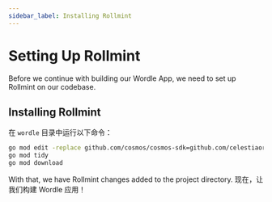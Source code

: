 ```yaml
---
sidebar_label: Installing Rollmint
---
```


# Setting Up Rollmint

Before we continue with building our Wordle App, we need to set up Rollmint on our codebase.

## Installing Rollmint

在 `wordle` 目录中运行以下命令：

```sh
go mod edit -replace github.com/cosmos/cosmos-sdk=github.com/celestiaorg/cosmos-sdk-rollmint@v0.46.1-rollmint-v0.4.0
go mod tidy
go mod download
```

With that, we have Rollmint changes added to the project directory. 现在，让我们构建 Wordle 应用！
